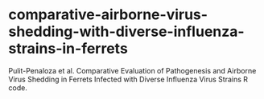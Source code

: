 # comparative-airborne-virus-shedding-with-diverse-influenza-strains-in-ferrets
Pulit-Penaloza et al. Comparative Evaluation of Pathogenesis and Airborne Virus Shedding in Ferrets Infected with Diverse Influenza Virus Strains R code.
